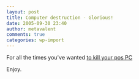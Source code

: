 ```yaml
---
layout: post
title: Computer destruction - Glorious!
date: 2005-09-30 23:40
author: metavalent
comments: true
categories: wp-import
---
```

For all the times you've wanted <a href="http://video.google.com/videoplay?docid=-7206607844378198999&amp;q=crash"> to kill your pos PC</a>

Enjoy.

